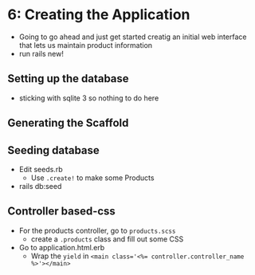 # 6: Creating the Application
- Going to go ahead and just get started creatig an initial web interface that lets us maintain product information
- run rails new!

## Setting up the database
- sticking with sqlite 3 so nothing to do here

## Generating the Scaffold

## Seeding database
- Edit seeds.rb
  - Use `.create!` to make some Products
- rails db:seed

## Controller based-css
- For the products controller, go to `products.scss`
  - create a `.products` class and fill out some CSS
- Go to application.html.erb
  - Wrap the `yield` in  `<main class='<%= controller.controller_name %>'></main>`
